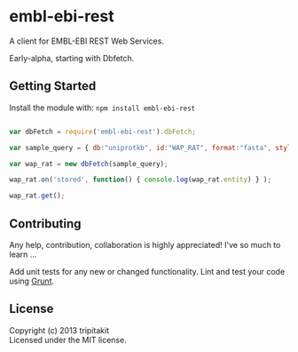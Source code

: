 # embl-ebi-rest

A client for EMBL-EBI REST Web Services.

Early-alpha, starting with Dbfetch.


## Getting Started
Install the module with: `npm install embl-ebi-rest`

```javascript

var dbFetch = require('embl-ebi-rest').dbFetch;

var sample_query = { db:"uniprotkb", id:"WAP_RAT", format:"fasta", style:"raw" }

var wap_rat = new dbFetch(sample_query);

wap_rat.on('stored', function() { console.log(wap_rat.entity) } );

wap_rat.get(); 

```

## Contributing
Any help, contribution, collaboration is highly appreciated! I've so much to learn ...

Add unit tests for any new or changed functionality. Lint and test your code using [Grunt](http://gruntjs.com/).


## License
Copyright (c) 2013 tripitakit  
Licensed under the MIT license.



